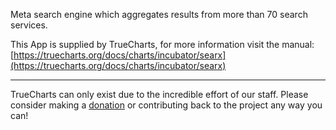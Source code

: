 Meta search engine which aggregates results from more than 70 search services.

This App is supplied by TrueCharts, for more information visit the manual: [https://truecharts.org/docs/charts/incubator/searx](https://truecharts.org/docs/charts/incubator/searx)

---

TrueCharts can only exist due to the incredible effort of our staff.
Please consider making a [donation](https://truecharts.org/docs/about/sponsor) or contributing back to the project any way you can!
